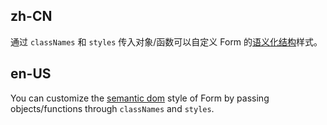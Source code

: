 ## zh-CN

通过 `classNames` 和 `styles` 传入对象/函数可以自定义 Form 的[语义化结构](#semantic-dom)样式。

## en-US

You can customize the [semantic dom](#semantic-dom) style of Form by passing objects/functions through `classNames` and `styles`.
